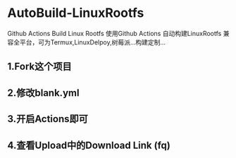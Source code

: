 # AutoBuild-LinuxRootfs
Github  Actions Build Linux Rootfs
使用Github Actions 自动构建LinuxRootfs
兼容全平台，可为Termux,LinuxDelpoy,树莓派...构建定制...

## 1.Fork这个项目
## 2.修改blank.yml
## 3.开启Actions即可
## 4.查看Upload中的Download Link (fq)
